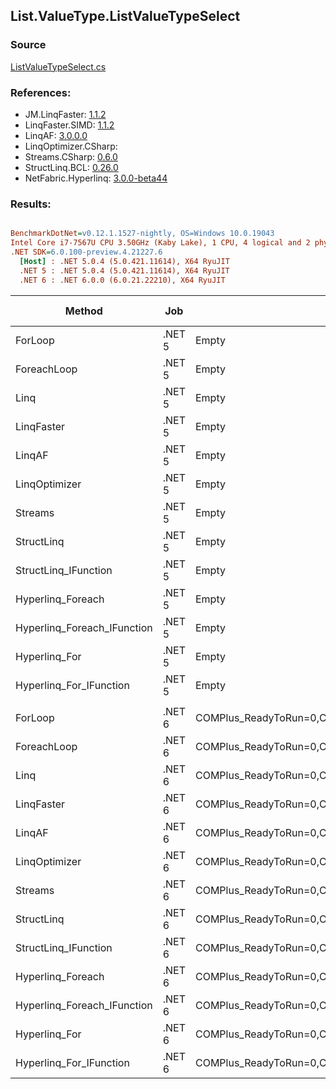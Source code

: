 ﻿## List.ValueType.ListValueTypeSelect

### Source
[ListValueTypeSelect.cs](../LinqBenchmarks/List/ValueType/ListValueTypeSelect.cs)

### References:
- JM.LinqFaster: [1.1.2](https://www.nuget.org/packages/JM.LinqFaster/1.1.2)
- LinqFaster.SIMD: [1.1.2](https://www.nuget.org/packages/LinqFaster.SIMD/1.0.3)
- LinqAF: [3.0.0.0](https://www.nuget.org/packages/LinqAF/3.0.0.0)
- LinqOptimizer.CSharp: [](https://www.nuget.org/packages/LinqOptimizer.CSharp/)
- Streams.CSharp: [0.6.0](https://www.nuget.org/packages/Streams.CSharp/0.6.0)
- StructLinq.BCL: [0.26.0](https://www.nuget.org/packages/StructLinq/0.26.0)
- NetFabric.Hyperlinq: [3.0.0-beta44](https://www.nuget.org/packages/NetFabric.Hyperlinq/3.0.0-beta44)

### Results:
``` ini

BenchmarkDotNet=v0.12.1.1527-nightly, OS=Windows 10.0.19043
Intel Core i7-7567U CPU 3.50GHz (Kaby Lake), 1 CPU, 4 logical and 2 physical cores
.NET SDK=6.0.100-preview.4.21227.6
  [Host] : .NET 5.0.4 (5.0.421.11614), X64 RyuJIT
  .NET 5 : .NET 5.0.4 (5.0.421.11614), X64 RyuJIT
  .NET 6 : .NET 6.0.0 (6.0.21.22210), X64 RyuJIT


```
|                      Method |    Job |                                                   EnvironmentVariables |  Runtime | Count |      Mean |     Error |    StdDev |    Median | Ratio | RatioSD |   Gen 0 |   Gen 1 | Gen 2 | Allocated |
|---------------------------- |------- |----------------------------------------------------------------------- |--------- |------ |----------:|----------:|----------:|----------:|------:|--------:|--------:|--------:|------:|----------:|
|                     ForLoop | .NET 5 |                                                                  Empty | .NET 5.0 |   100 |  1.714 μs | 0.0047 μs | 0.0042 μs |  1.715 μs |  1.00 |    0.00 |       - |       - |     - |         - |
|                 ForeachLoop | .NET 5 |                                                                  Empty | .NET 5.0 |   100 |  1.936 μs | 0.0049 μs | 0.0046 μs |  1.936 μs |  1.13 |    0.00 |       - |       - |     - |         - |
|                        Linq | .NET 5 |                                                                  Empty | .NET 5.0 |   100 |  2.632 μs | 0.0105 μs | 0.0093 μs |  2.631 μs |  1.54 |    0.01 |  0.0877 |       - |     - |     184 B |
|                  LinqFaster | .NET 5 |                                                                  Empty | .NET 5.0 |   100 |  2.952 μs | 0.0585 μs | 0.1402 μs |  2.868 μs |  1.76 |    0.08 |  3.0861 |       - |     - |   6,456 B |
|                      LinqAF | .NET 5 |                                                                  Empty | .NET 5.0 |   100 |  3.296 μs | 0.0270 μs | 0.0253 μs |  3.296 μs |  1.92 |    0.01 |       - |       - |     - |         - |
|               LinqOptimizer | .NET 5 |                                                                  Empty | .NET 5.0 |   100 | 57.057 μs | 0.3576 μs | 0.2986 μs | 57.099 μs | 33.29 |    0.22 | 57.6782 | 19.2261 |     - | 158,088 B |
|                     Streams | .NET 5 |                                                                  Empty | .NET 5.0 |   100 | 10.955 μs | 0.0652 μs | 0.0578 μs | 10.957 μs |  6.39 |    0.03 |  0.3967 |       - |     - |     848 B |
|                  StructLinq | .NET 5 |                                                                  Empty | .NET 5.0 |   100 |  1.869 μs | 0.0063 μs | 0.0056 μs |  1.869 μs |  1.09 |    0.00 |  0.0191 |       - |     - |      40 B |
|        StructLinq_IFunction | .NET 5 |                                                                  Empty | .NET 5.0 |   100 |  1.790 μs | 0.0045 μs | 0.0040 μs |  1.789 μs |  1.04 |    0.00 |       - |       - |     - |         - |
|           Hyperlinq_Foreach | .NET 5 |                                                                  Empty | .NET 5.0 |   100 |  1.973 μs | 0.0114 μs | 0.0095 μs |  1.970 μs |  1.15 |    0.01 |       - |       - |     - |         - |
| Hyperlinq_Foreach_IFunction | .NET 5 |                                                                  Empty | .NET 5.0 |   100 |  1.736 μs | 0.0042 μs | 0.0035 μs |  1.737 μs |  1.01 |    0.00 |       - |       - |     - |         - |
|               Hyperlinq_For | .NET 5 |                                                                  Empty | .NET 5.0 |   100 |  1.968 μs | 0.0081 μs | 0.0072 μs |  1.967 μs |  1.15 |    0.01 |       - |       - |     - |         - |
|     Hyperlinq_For_IFunction | .NET 5 |                                                                  Empty | .NET 5.0 |   100 |  1.721 μs | 0.0036 μs | 0.0032 μs |  1.721 μs |  1.00 |    0.00 |       - |       - |     - |         - |
|                             |        |                                                                        |          |       |           |           |           |           |       |         |         |         |       |           |
|                     ForLoop | .NET 6 | COMPlus_ReadyToRun=0,COMPlus_TC_QuickJitForLoops=1,COMPlus_TieredPGO=1 | .NET 6.0 |   100 |  1.766 μs | 0.0044 μs | 0.0041 μs |  1.767 μs |  1.00 |    0.00 |       - |       - |     - |         - |
|                 ForeachLoop | .NET 6 | COMPlus_ReadyToRun=0,COMPlus_TC_QuickJitForLoops=1,COMPlus_TieredPGO=1 | .NET 6.0 |   100 |  1.929 μs | 0.0061 μs | 0.0057 μs |  1.929 μs |  1.09 |    0.00 |       - |       - |     - |         - |
|                        Linq | .NET 6 | COMPlus_ReadyToRun=0,COMPlus_TC_QuickJitForLoops=1,COMPlus_TieredPGO=1 | .NET 6.0 |   100 |  2.610 μs | 0.0088 μs | 0.0069 μs |  2.610 μs |  1.48 |    0.00 |  0.0877 |       - |     - |     184 B |
|                  LinqFaster | .NET 6 | COMPlus_ReadyToRun=0,COMPlus_TC_QuickJitForLoops=1,COMPlus_TieredPGO=1 | .NET 6.0 |   100 |  2.936 μs | 0.0584 μs | 0.1444 μs |  2.867 μs |  1.68 |    0.07 |  3.0861 |       - |     - |   6,456 B |
|                      LinqAF | .NET 6 | COMPlus_ReadyToRun=0,COMPlus_TC_QuickJitForLoops=1,COMPlus_TieredPGO=1 | .NET 6.0 |   100 |  3.484 μs | 0.0311 μs | 0.0291 μs |  3.483 μs |  1.97 |    0.02 |       - |       - |     - |         - |
|               LinqOptimizer | .NET 6 | COMPlus_ReadyToRun=0,COMPlus_TC_QuickJitForLoops=1,COMPlus_TieredPGO=1 | .NET 6.0 |   100 | 48.660 μs | 0.2954 μs | 0.2467 μs | 48.586 μs | 27.54 |    0.17 | 74.0356 |  0.0610 |     - | 157,635 B |
|                     Streams | .NET 6 | COMPlus_ReadyToRun=0,COMPlus_TC_QuickJitForLoops=1,COMPlus_TieredPGO=1 | .NET 6.0 |   100 | 10.898 μs | 0.0891 μs | 0.0790 μs | 10.862 μs |  6.17 |    0.05 |  0.3967 |       - |     - |     848 B |
|                  StructLinq | .NET 6 | COMPlus_ReadyToRun=0,COMPlus_TC_QuickJitForLoops=1,COMPlus_TieredPGO=1 | .NET 6.0 |   100 |  1.868 μs | 0.0073 μs | 0.0061 μs |  1.867 μs |  1.06 |    0.00 |  0.0191 |       - |     - |      40 B |
|        StructLinq_IFunction | .NET 6 | COMPlus_ReadyToRun=0,COMPlus_TC_QuickJitForLoops=1,COMPlus_TieredPGO=1 | .NET 6.0 |   100 |  1.797 μs | 0.0044 μs | 0.0041 μs |  1.795 μs |  1.02 |    0.00 |       - |       - |     - |         - |
|           Hyperlinq_Foreach | .NET 6 | COMPlus_ReadyToRun=0,COMPlus_TC_QuickJitForLoops=1,COMPlus_TieredPGO=1 | .NET 6.0 |   100 |  1.973 μs | 0.0079 μs | 0.0070 μs |  1.971 μs |  1.12 |    0.01 |       - |       - |     - |         - |
| Hyperlinq_Foreach_IFunction | .NET 6 | COMPlus_ReadyToRun=0,COMPlus_TC_QuickJitForLoops=1,COMPlus_TieredPGO=1 | .NET 6.0 |   100 |  1.736 μs | 0.0053 μs | 0.0047 μs |  1.737 μs |  0.98 |    0.00 |       - |       - |     - |         - |
|               Hyperlinq_For | .NET 6 | COMPlus_ReadyToRun=0,COMPlus_TC_QuickJitForLoops=1,COMPlus_TieredPGO=1 | .NET 6.0 |   100 |  1.962 μs | 0.0080 μs | 0.0071 μs |  1.960 μs |  1.11 |    0.01 |       - |       - |     - |         - |
|     Hyperlinq_For_IFunction | .NET 6 | COMPlus_ReadyToRun=0,COMPlus_TC_QuickJitForLoops=1,COMPlus_TieredPGO=1 | .NET 6.0 |   100 |  1.723 μs | 0.0036 μs | 0.0032 μs |  1.723 μs |  0.98 |    0.00 |       - |       - |     - |         - |
